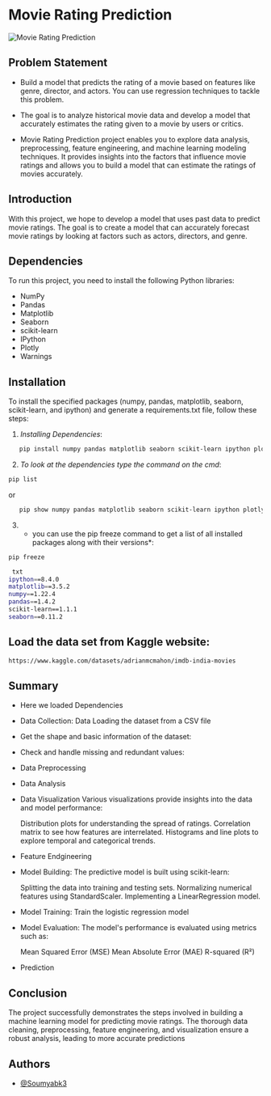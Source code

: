 
# Movie Rating Prediction

![Movie Rating Prediction](https://github.com/Soumyabk3/CODSOFT/blob/main/Task2%20Codsoft/Images/Movie%20Rating%20Prediction.png?raw=true)

## Problem Statement

- Build a model that predicts the rating of a movie based on
features like genre, director, and actors. You can use regression
techniques to tackle this problem.

- The goal is to analyze historical movie data and develop a model
that accurately estimates the rating given to a movie by users or
critics.

- Movie Rating Prediction project enables you to explore data
analysis, preprocessing, feature engineering, and machine
learning modeling techniques. It provides insights into the factors
that influence movie ratings and allows you to build a model that
can estimate the ratings of movies accurately.

## Introduction

With this project, we hope to develop a model that uses past data to predict movie ratings. The goal is to create a model that can accurately forecast movie ratings by looking at factors such as actors, directors, and genre.

## Dependencies

To run this project, you need to install the following Python libraries:

- NumPy
- Pandas
- Matplotlib
- Seaborn
- scikit-learn
- IPython
- Plotly
- Warnings



## Installation

To install the specified packages (numpy, pandas, matplotlib, seaborn, scikit-learn, and ipython) and generate a requirements.txt file, follow these steps:


1. *Installing Dependencies*:

```bash
   pip install numpy pandas matplotlib seaborn scikit-learn ipython plotly

```
 
2. *To look at the dependencies type the command on the cmd*:

```bash
pip list

```
or

```bash
   pip show numpy pandas matplotlib seaborn scikit-learn ipython plotly

```

3. * you can use the pip freeze command to get a list of all installed packages along with their versions*:

```bash
pip freeze

```

```bash
 txt
ipython==8.4.0
matplotlib==3.5.2
numpy==1.22.4
pandas==1.4.2
scikit-learn==1.1.1
seaborn==0.11.2
```

## Load the data set from Kaggle website:

```bash
https://www.kaggle.com/datasets/adrianmcmahon/imdb-india-movies

```





## Summary
- Here we loaded Dependencies

- Data Collection: Data Loading the dataset from a CSV file

- Get the shape and basic information of the dataset:

- Check and handle missing and redundant values:

- Data Preprocessing

- Data Analysis

- Data Visualization
    Various visualizations provide insights into the data and model performance:

    Distribution plots for understanding the spread of ratings.
    Correlation matrix to see how features are interrelated.
    Histograms and line plots to explore temporal and categorical trends.

- Feature Endgineering

- Model Building:
    The predictive model is built using scikit-learn:

    Splitting the data into training and testing sets.
    Normalizing numerical features using StandardScaler.
    Implementing a LinearRegression model.

- Model Training:
    Train the logistic regression model

- Model Evaluation:
    The model's performance is evaluated using metrics such as:

    Mean Squared Error (MSE)
    Mean Absolute Error (MAE)
    R-squared (R²)

- Prediction

## Conclusion
The project successfully demonstrates the steps involved in building a machine learning model for predicting movie ratings. The thorough data cleaning, preprocessing, feature engineering, and visualization ensure a robust analysis, leading to more accurate predictions
## Authors

- [@Soumyabk3](https://github.com/Soumyabk3)

